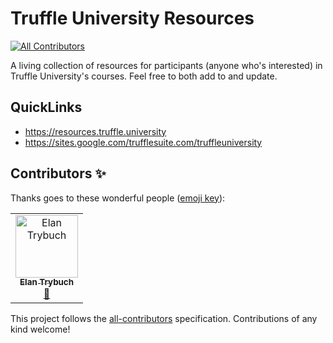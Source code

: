 # Truffle University Resources
[![All Contributors](https://img.shields.io/badge/all_contributors-1-orange.svg?style=flat-square)](#contributors)

A living collection of resources for participants (anyone who's interested) in Truffle University's courses. Feel free to both add to and update.

## QuickLinks

- https://resources.truffle.university
- https://sites.google.com/trufflesuite.com/truffleuniversity

## Contributors ✨

Thanks goes to these wonderful people ([emoji key](https://allcontributors.org/docs/en/emoji-key)):

<!-- ALL-CONTRIBUTORS-LIST:START - Do not remove or modify this section -->
<!-- prettier-ignore -->
<table>
  <tr>
    <td align="center"><a href="http://elan.trybuch.com"><img src="https://avatars0.githubusercontent.com/u/710847?v=4" width="100px;" alt="Elan Trybuch"/><br /><sub><b>Elan Trybuch</b></sub></a><br /><a href="https://github.com/truffleuniversity/resources/commits?author=Elaniobro" title="Documentation">📖</a></td>
  </tr>
</table>

<!-- ALL-CONTRIBUTORS-LIST:END -->

This project follows the [all-contributors](https://github.com/all-contributors/all-contributors) specification. Contributions of any kind welcome!